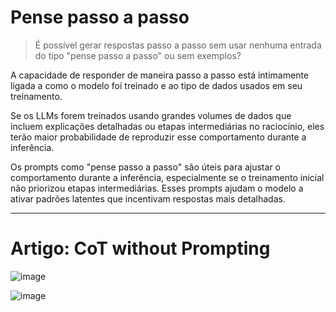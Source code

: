 # Pense passo a passo

> É possível gerar respostas passo a passo sem usar nenhuma entrada do tipo "pense passo a passo" ou sem exemplos?

A capacidade de responder de maneira passo a passo está intimamente ligada a como o modelo foi treinado
e ao tipo de dados usados em seu treinamento.

Se os LLMs forem treinados usando grandes volumes de dados que incluem explicações detalhadas ou etapas intermediárias no raciocínio,
eles terão maior probabilidade de reproduzir esse comportamento durante a inferência.

Os prompts como "pense passo a passo" são úteis para ajustar o comportamento durante a inferência,
especialmente se o treinamento inicial não priorizou etapas intermediárias.
Esses prompts ajudam o modelo a ativar padrões latentes que incentivam respostas mais detalhadas.

---
# Artigo: CoT without Prompting

![image](https://github.com/user-attachments/assets/0d4f143c-0e13-4dfc-88e5-4923c4b761bd)

![image](https://github.com/user-attachments/assets/e8213287-3d0a-4b18-8929-7d3c3b5c011f)

